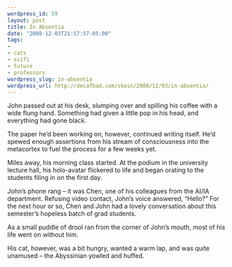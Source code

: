 ```yaml
--- 
wordpress_id: 59
layout: post
title: In Absentia
date: "2008-12-03T21:57:57-05:00"
tags: 
- 
- cats
- scifi
- future
- professors
wordpress_slug: in-absentia
wordpress_url: http://decafbad.com/skein/2008/12/03/in-absentia/
---
```



John passed out at his desk, slumping over and spilling his coffee with a wide flung hand. Something had given a little pop in his head, and everything had gone black.

The paper he’d been working on, however, continued writing itself. He’d spewed enough assertions from his stream of consciousness into the metacortex to fuel the process for a few weeks yet.

Miles away, his morning class started. At the podium in the university lecture hall, his holo-avatar flickered to life and began orating to the students filing in on the first day.

John’s phone rang – it was Chen, one of his colleagues from the AI/IA department. Refusing video contact, John’s voice answered, “Hello?” For the next hour or so, Chen and John had a lovely conversation about this semester’s hopeless batch of grad students.

As a small puddle of drool ran from the corner of John’s mouth, most of his life went on without him.

His cat, however, was a bit hungry, wanted a warm lap, and was quite unamused – the Abyssinian yowled and huffed.
